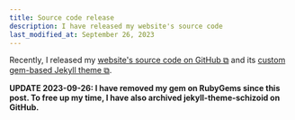 ```yaml
---
title: Source code release
description: I have released my website's source code
last_modified_at: September 26, 2023
---
```


Recently, I released my <a href="https://github.com/schizoidnightmares/schizoidnightmares.com" target="_blank">website's source code on GitHub ⧉</a> and its <a href="https://github.com/schizoidnightmares/jekyll-theme-schizoid" target="_blank">custom gem-based Jekyll theme ⧉</a>.

**UPDATE 2023-09-26: I have removed my gem on RubyGems since this post. To free up my time, I have also archived jekyll-theme-schizoid on GitHub.**